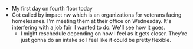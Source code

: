 *   My first day on fourth floor today
*   Got called by impact nw which is an organizations for veterans facing homelessnes. I'm meeting them at their office on Wednesday. It's interfering with a job fair  I wanted to do. We'll see how it goes.
    *   I might reschedule depending on how I feel as it gets closer. They're just gonna do an intake so I feel like it could be pretty flexible.